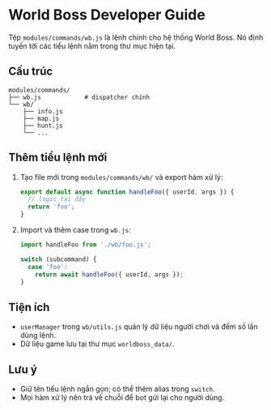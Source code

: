 # World Boss Developer Guide

Tệp `modules/commands/wb.js` là lệnh chính cho hệ thống World Boss. Nó định tuyến tới các tiểu lệnh nằm trong thư mục hiện tại.

## Cấu trúc
```
modules/commands/
├── wb.js            # dispatcher chính
└── wb/
    ├── info.js
    ├── map.js
    ├── hunt.js
    └── ...
```

## Thêm tiểu lệnh mới
1. Tạo file mới trong `modules/commands/wb/` và export hàm xử lý:
   ```javascript
   export default async function handleFoo({ userId, args }) {
     // logic tại đây
     return 'foo';
   }
   ```
2. Import và thêm case trong `wb.js`:
   ```javascript
   import handleFoo from './wb/foo.js';

   switch (subcommand) {
     case 'foo':
       return await handleFoo({ userId, args });
   }
   ```

## Tiện ích
- `userManager` trong `wb/utils.js` quản lý dữ liệu người chơi và đếm số lần dùng lệnh.
- Dữ liệu game lưu tại thư mục `worldboss_data/`.

## Lưu ý
- Giữ tên tiểu lệnh ngắn gọn; có thể thêm alias trong `switch`.
- Mọi hàm xử lý nên trả về chuỗi để bot gửi lại cho người dùng.
